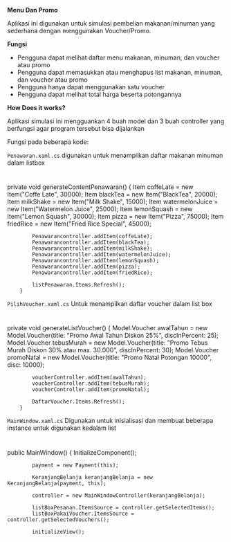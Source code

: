 **Menu Dan Promo**

Aplikasi ini digunakan untuk simulasi pembelian makanan/minuman yang sederhana dengan menggunakan Voucher/Promo.

**Fungsi**

- Pengguna dapat melihat daftar menu makanan, minuman, dan voucher atau promo 
- Pengguna dapat memasukkan atau menghapus list makanan, minuman, dan voucher atau promo
- Pengguna hanya dapat menggunakan satu voucher
- Pengguna dapat melihat total harga beserta potongannya

**How Does it works?**

Aplikasi simulasi ini mengguankan 4 buah model dan 3 buah controller yang berfungsi agar program tersebut bisa dijalankan

Fungsi pada beberapa kode:

`Penawaran.xaml.cs` digunakan untuk menampilkan daftar makanan minuman dalam listbox

#
private void generateContentPenawaran()
        {
            Item coffeLate = new Item("Coffe Late", 30000);
            Item blackTea = new Item("BlackTea", 20000);
            Item milkShake = new Item("Milk Shake", 15000);
            Item watermelonJuice = new Item("Watermelon Juice", 25000);
            Item lemonSquash = new Item("Lemon Squash", 30000);
            Item pizza = new Item("Pizza", 75000);
            Item friedRice = new Item("Fried Rice Special", 45000);

            Penawarancontroller.addItem(coffeLate);
            Penawarancontroller.addItem(blackTea);
            Penawarancontroller.addItem(milkShake);
            Penawarancontroller.addItem(watermelonJuice);
            Penawarancontroller.addItem(lemonSquash);
            Penawarancontroller.addItem(pizza);
            Penawarancontroller.addItem(friedRice);

            listPenawaran.Items.Refresh();
        }

`PilihVoucher.xaml.cs` Untuk menampilkan daftar voucher dalam list box
#
private void generateListVoucher()
        {
            Model.Voucher awalTahun = new Model.Voucher(title: "Promo Awal Tahun Diskon 25%", discInPercent: 25);
            Model.Voucher tebusMurah = new Model.Voucher(title: "Promo Tebus Murah Diskon 30% atau max. 30.000", discInPercent: 30);
            Model.Voucher promoNatal = new Model.Voucher(title: "Promo Natal Potongan 10000", disc: 10000);

            voucherController.addItem(awalTahun);
            voucherController.addItem(tebusMurah);
            voucherController.addItem(promoNatal);

            DaftarVoucher.Items.Refresh();
        }

`MainWindow.xaml.cs` Digunakan untuk inisialisasi dan membuat beberapa instance untuk digunakan kedalam list
#
public MainWindow()
        {
            InitializeComponent();

            payment = new Payment(this);

            KeranjangBelanja keranjangBelanja = new KeranjangBelanja(payment, this);

            controller = new MainWindowController(keranjangBelanja);

            listBoxPesanan.ItemsSource = controller.getSelectedItems();
            listBoxPakaiVoucher.ItemsSource = controller.getSelectedVouchers();

            initializeView();
